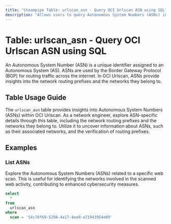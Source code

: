 ```yaml
---
title: "Steampipe Table: urlscan_asn - Query OCI Urlscan ASN using SQL"
description: "Allows users to query Autonomous System Numbers (ASNs) in OCI Urlscan, specifically providing insights into the network routing prefixes and the networks they belong to."
---
```


# Table: urlscan_asn - Query OCI Urlscan ASN using SQL

An Autonomous System Number (ASN) is a unique identifier assigned to an Autonomous System (AS). ASNs are used by the Border Gateway Protocol (BGP) for routing traffic across the internet. In OCI Urlscan, ASNs provide insights into the network routing prefixes and the networks they belong to.

## Table Usage Guide

The `urlscan_asn` table provides insights into Autonomous System Numbers (ASNs) within OCI Urlscan. As a network engineer, explore ASN-specific details through this table, including the network routing prefixes and the networks they belong to. Utilize it to uncover information about ASNs, such as their associated networks, and the verification of routing prefixes.

## Examples

### List ASNs
Explore the Autonomous System Numbers (ASNs) related to a specific web scan. This is useful for identifying the networks involved in the scanned web activity, contributing to enhanced cybersecurity measures.

```sql
select
  *
from
  urlscan_asn
where
  scan = '54c78f69-5294-4a17-8ae0-a71943954e09'
```